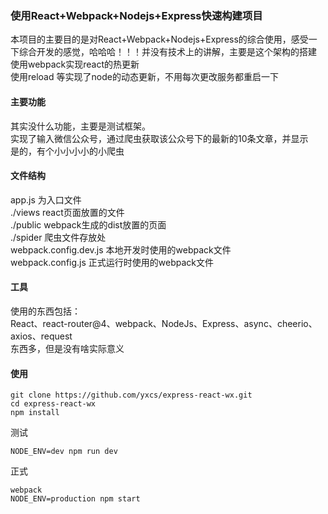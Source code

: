 ### 使用React+Webpack+Nodejs+Express快速构建项目
本项目的主要目的是对React+Webpack+Nodejs+Express的综合使用，感受一下综合开发的感觉，哈哈哈！！！并没有技术上的讲解，主要是这个架构的搭建  
使用webpack实现react的热更新  
使用reload 等实现了node的动态更新，不用每次更改服务都重启一下  
#### 主要功能
其实没什么功能，主要是测试框架。  
实现了输入微信公众号，通过爬虫获取该公众号下的最新的10条文章，并显示    
是的，有个小小小小的小爬虫   
#### 文件结构
app.js 为入口文件  
./views                 react页面放置的文件  
./public                webpack生成的dist放置的页面  
./spider                爬虫文件存放处  
webpack.config.dev.js   本地开发时使用的webpack文件  
webpack.config.js       正式运行时使用的webpack文件  

#### 工具
使用的东西包括：  
    React、react-router@4、webpack、NodeJs、Express、async、cheerio、axios、request  
东西多，但是没有啥实际意义  
#### 使用
```nodejs
git clone https://github.com/yxcs/express-react-wx.git
cd express-react-wx
npm install
```
测试
```nodejs
NODE_ENV=dev npm run dev
```
正式
```nodejs
webpack 
NODE_ENV=production npm start
```

